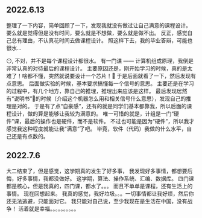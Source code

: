 
## 2022.6.13

整理了一下内容，简单回顾了一下，发现我就没有做过让自己满意的课程设计。
要么就是觉得但是没有时间，要么就是不想做，要么就是做不出。
反正，感觉自己总有理由，不认真花时间去做课程设计。
照这样下去，我的毕业答辩，可能也很水...

😶, 不对，并不是每个课程设计都很水。
有一门课 —— 计算机组成原理，我倒是非常认真的对待最后的课程设计。
主要原因还是，刚开始学习的时候，真的是太难了！啥都不懂，突然就说要设计一个芯片！🤣
于是后面就看了一下，然后发现有点意思。
后面做实验的时候，基本要求搞懂每一个信号的意思。
主要还是在学习的过程中，有几个地方，靠自己的推理，推理出来应该是这样。
最后发现居然有“说明书”🤣的时候（介绍这个机器怎么用和相关信号什么意思），发现自己的推理是对的。
于是有了点“自豪感”，还有的就是同学们基本都靠我，所以后面的课程设计，做的算是能够让我较为满意的。
唯一可惜的就是，计组是一门“硬件”课，最后的操作也是硬件，而不是软件。
不过也可能是因为“硬件”，所以我才感觉我这种程度就能让我“满意”了吧。
毕竟，软件（代码）我做的什么水平，自己还是有点数的。

## 2022.7.6

大二结束了，但是感觉，这学期真的发生了好多事，
我发现好多事情，都想要后悔，好多事情，我都没做好。
这学期，算法、操作系统、汇编、数据库。
四门课都是核心，但是我真的，四门课，都水了。。。
而且不单单是课程，还有生活上的事情。
现在回想起来。
我真的感觉，我好垃圾。。。一切事情都让我好烦，然后你还无法逃避，只能面对它。
我只能对自己说，至少我现在是生活在中国，没有战争！
活着就是幸福。。。。。。。。。。
